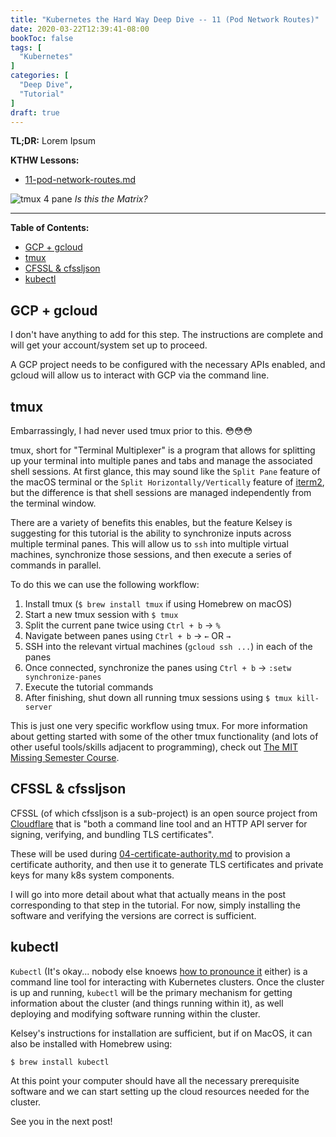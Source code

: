 ```yaml
---
title: "Kubernetes the Hard Way Deep Dive -- 11 (Pod Network Routes)"
date: 2020-03-22T12:39:41-08:00
bookToc: false
tags: [
  "Kubernetes"
]
categories: [
  "Deep Dive",
  "Tutorial"
]
draft: true
---
```


**TL;DR:** Lorem Ipsum

**KTHW Lessons:**
- [11-pod-network-routes.md](https://github.com/kelseyhightower/kubernetes-the-hard-way/blob/master/docs/11-pod-network-routes.md)

![tmux 4 pane](/static/images/tmux-4pane.png)
*Is this the Matrix?*

<!--more--> 

---
**Table of Contents:**
- [GCP + gcloud](#gcp--gcloud)
- [tmux](#tmux)
- [CFSSL & cfssljson](#cfssl--cfssljson)
- [kubectl](#kubectl)

## GCP + gcloud

I don't have anything to add for this step. The instructions are complete and will get your account/system set up to proceed.

A GCP project needs to be configured with the necessary APIs enabled, and gcloud will allow us to interact with GCP via the command line.

## tmux

Embarrassingly, I had never used tmux prior to this. 😳😳😳

tmux, short for "Terminal Multiplexer" is a program that allows for splitting up your terminal into multiple panes and tabs and manage the associated shell sessions. At first glance, this may sound like the `Split Pane` feature of the macOS terminal or the `Split Horizontally/Vertically` feature of [iterm2](https://iterm2.com/), but the difference is that shell sessions are managed independently from the terminal window. 

There are a variety of benefits this enables, but the feature Kelsey is suggesting for this tutorial is the ability to synchronize inputs across multiple terminal panes. This will allow us to `ssh` into multiple virtual machines, synchronize those sessions, and then execute a series of commands in parallel.

To do this we can use the following workflow:

1) Install tmux (`$ brew install tmux` if using Homebrew on macOS)
2) Start a new tmux session with `$ tmux`
3) Split the current pane twice using `Ctrl + b` -> `%`
4) Navigate between panes using `Ctrl + b` -> `←` OR `→`
5) SSH into the relevant virtual machines (`gcloud ssh ...`) in each of the panes
6) Once connected, synchronize the panes using `Ctrl + b` -> `:setw synchronize-panes` 
7) Execute the tutorial commands
8) After finishing, shut down all running tmux sessions using `$ tmux kill-server`

This is just one very specific workflow using tmux. For more information about getting started with some of the other tmux functionality (and lots of other useful tools/skills adjacent to programming), check out [The MIT Missing Semester Course](https://missing.csail.mit.edu/2020/command-line/#terminal-multiplexers).

## CFSSL & cfssljson

CFSSL (of which cfssljson is a sub-project) is an open source project from [Cloudflare](https://www.cloudflare.com/) that is "both a command line tool and an HTTP API server for signing, verifying, and bundling TLS certificates".

These will be used during [04-certificate-authority.md](https://github.com/kelseyhightower/kubernetes-the-hard-way/blob/master/docs/04-certificate-authority.md) to provision a certificate authority,  and then use it to generate TLS certificates and private keys for many k8s system components.

I will go into more detail about what that actually means in the post corresponding to that step in the tutorial. For now, simply installing the software and verifying the versions are correct is sufficient.

## kubectl

`Kubectl` (It's okay... nobody else knoews [how to pronounce it](https://www.youtube.com/watch?v=2wgAIvXpJqU) either) is a command line tool for interacting with Kubernetes clusters. Once the cluster is up and running, `kubectl` will be the primary mechanism for getting information about the cluster (and things running within it), as well deploying and modifying software running within the cluster.

Kelsey's instructions for installation are sufficient, but if on MacOS, it can also be installed with Homebrew using:

    $ brew install kubectl

At this point your computer should have all the necessary prerequisite software and we can start setting up the cloud resources needed for the cluster.

See you in the next post!
